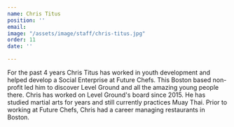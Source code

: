 ```yaml
---
name: Chris Titus
position: ''
email: 
image: "/assets/image/staff/chris-titus.jpg"
order: 11
date: ''

---
```

For the past 4 years Chris Titus has worked in youth development and helped develop a Social Enterprise at Future Chefs. This Boston based non-profit led him to discover Level Ground and all the amazing young people there. Chris has worked on Level Ground's board since 2015. He has studied martial arts for years and still currently practices Muay Thai. Prior to working at Future Chefs, Chris had a career managing restaurants in Boston.